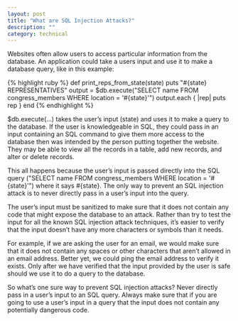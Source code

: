 ```yaml
---
layout: post
title: "What are SQL Injection Attacks?"
description: ""
category: technical
---
```


Websites often allow users to access particular information from the database. An application could take a users input and use it to make a database query, like in this example:

{% highlight ruby %}
def print_reps_from_state(state)
  puts "#{state} REPRESENTATIVES"
  output = $db.execute("SELECT name FROM congress_members WHERE location = '#{state}'")
  output.each { |rep| puts rep }
end
{% endhighlight %}

$db.execute(…) takes the user’s input (state) and uses it to make a query to the database. If the user is knowledgeable in SQL, they could pass in an input containing an SQL command to give them more access to the database then was intended by the person putting together the website. They may be able to view all the records in a table, add new records, and alter or delete records.

This all happens because the user’s input is passed directly into the SQL query ("SELECT name FROM congress_members WHERE location = '#{state}’") where it says #{state}. The only way to prevent an SQL injection attack is to never directly pass in a user’s input into the query.

The user’s input must be sanitized to make sure that it does not contain any code that might expose the database to an attack. Rather than try to test the input for all the known SQL injection attack techniques, it’s easier to verify that the input doesn’t have any more characters or symbols than it needs.

For example, if we are asking the user for an email, we would make sure that it does not contain any spaces or other characters that aren’t allowed in an email address. Better yet, we could ping the email address to verify it exists. Only after we have verified that the input provided by the user is safe should we use it to do a query to the database.

So what’s one sure way to prevent SQL injection attacks? Never directly pass in a user’s input to an SQL query. Always make sure that if you are going to use a user’s input in a query that the input does not contain any potentially dangerous code.